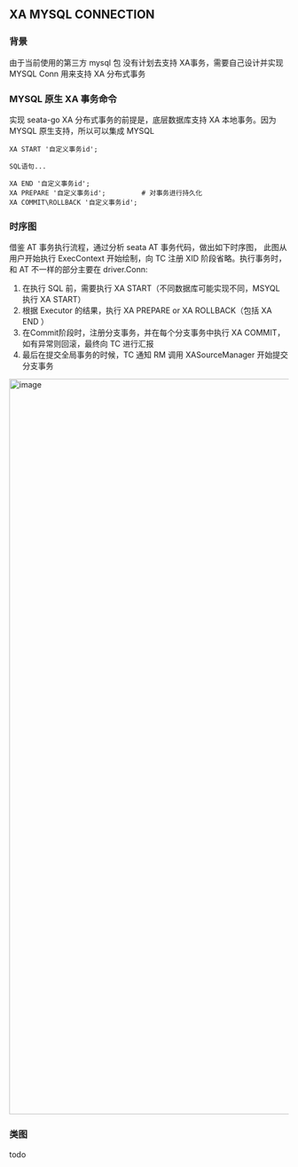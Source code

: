 ## XA MYSQL CONNECTION

### 背景

由于当前使用的第三方 mysql 包 没有计划去支持 XA事务，需要自己设计并实现 MYSQL Conn 用来支持 XA 分布式事务

### MYSQL 原生 XA 事务命令

实现 seata-go XA 分布式事务的前提是，底层数据库支持 XA 本地事务。因为 MYSQL 原生支持，所以可以集成 MYSQL

```shell
XA START '自定义事务id';

SQL语句...

XA END '自定义事务id';
XA PREPARE '自定义事务id';         # 对事务进行持久化
XA COMMIT\ROLLBACK '自定义事务id';
```

### 时序图

借鉴 AT 事务执行流程，通过分析 seata AT 事务代码，做出如下时序图， 此图从用户开始执行 ExecContext 开始绘制，向 TC 注册 XID 阶段省略。执行事务时，和 AT 不一样的部分主要在 driver.Conn:

1. 在执行 SQL 前，需要执行 XA START（不同数据库可能实现不同，MSYQL 执行 XA START）
2. 根据 Executor 的结果，执行 XA PREPARE or XA ROLLBACK（包括 XA END ）
3. 在Commit阶段时，注册分支事务，并在每个分支事务中执行 XA COMMIT，如有异常则回滚，最终向 TC 进行汇报 
4. 最后在提交全局事务的时候，TC 通知 RM 调用 XASourceManager 开始提交分支事务

<img width="1327" alt="image" src="https://user-images.githubusercontent.com/32014420/218318215-5c23814a-c19c-42be-91d3-afef3a08699e.png">


### 类图
todo